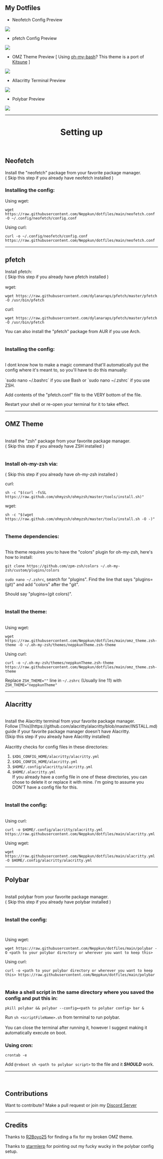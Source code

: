 ## My Dotfiles

+ Neofetch Config Preview
<img src="./resources/previews/neofetch.png"/>

+ pfetch Config Preview
<img src="./resources/previews/pfetch.png"/>

+ OMZ Theme Preview [ Using [oh-my-bash](https://ohmybash.nntoan.com/)? This theme is a port of [Kitsune](https://github.com/ohmybash/oh-my-bash/tree/master/themes/kitsune) ]
<img src="./resources/previews/OMZ.png"/>

+ Allacritty Terminal Preview
<img src="./resources/previews/alacritty.png">

+ Polybar Preview
<img src="./resources/previews/polybar.png"/>
<hr>

<h1 align="center">Setting up</h1><br>

## Neofetch

Install the "neofetch" package from your favorite package manager.<br>
( Skip this step if you already have neofetch installed )

### Installing the config:

Using wget:

`wget https://raw.githubusercontent.com/Neppkun/dotfiles/main/neofetch.conf -O ~/.config/neofetch/config.conf`

Using curl:

`curl -o ~/.config/neofetch/config.conf https://raw.githubusercontent.com/Neppkun/dotfiles/main/neofetch.conf`
<hr>

## pfetch

Install pfetch:<br>
( Skip this step if you already have pfetch installed )
<br>
<br>
wget:

`wget https://raw.githubusercontent.com/dylanaraps/pfetch/master/pfetch -O /usr/bin/pfetch`

curl:

`wget https://raw.githubusercontent.com/dylanaraps/pfetch/master/pfetch -O /usr/bin/pfetch`

You can also install the "pfetch" package from AUR if you use Arch.<br><br>
### Installing the config:
<br>
I dont know how to make a magic command that'll automatically put the config where it's meant to, so you'll have to do this manually:
<br>
<br>
`sudo nano ~/.bashrc` if you use Bash or `sudo nano ~/.zshrc` if you use ZSH.

Add contents of the "pfetch.conf" file to the VERY bottom of the file.

Restart your shell or re-open your terminal for it to take effect.
<hr>

## OMZ Theme
<br>
Install the "zsh" package from your favorite package manager.<br>
( Skip this step if you already have ZSH installed )
<br>
<br>

### Install oh-my-zsh via:<br>
( Skip this step if you already have oh-my-zsh installed )

curl:

`sh -c "$(curl -fsSL https://raw.github.com/ohmyzsh/ohmyzsh/master/tools/install.sh)"`

wget:

`sh -c "$(wget https://raw.github.com/ohmyzsh/ohmyzsh/master/tools/install.sh -O -)"`
<br>
<br>
### Theme dependencies:
<br>
This theme requires you to have the "colors" plugin for oh-my-zsh, here's how to install:

`git clone https://github.com/zpm-zsh/colors ~/.oh-my-zsh/custom/plugins/colors`

`sudo nano ~/.zshrc`, search for "plugins". Find the line that says "plugins=(git)" and add "colors" after the "git".

Should say "plugins=(git colors)".
<br><br>
### Install the theme:
<br>
Using wget:

`wget https://raw.githubusercontent.com/Neppkun/dotfiles/main/omz_theme.zsh-theme -O ~/.oh-my-zsh/themes/neppkunTheme.zsh-theme`

Using curl:

`curl -o ~/.oh-my-zsh/themes/neppkunTheme.zsh-theme https://raw.githubusercontent.com/Neppkun/dotfiles/main/omz_theme.zsh-theme`

Replace `ZSH_THEME=""` line in `~/.zshrc` (Usually line 11) with `ZSH_THEME="neppkunTheme"`
<hr>

## Alacritty
<br>
Install the Alacritty terminal from your favorite package manager.<br>
Follow [This](https://github.com/alacritty/alacritty/blob/master/INSTALL.md) guide if your favorite package manager doesn't have Alacritty.<br>
(Skip this step if you already have Alacritty installed)
<br><br>
Alacritty checks for config files in these directories:

1. `$XDG_CONFIG_HOME/alacritty/alacritty.yml`
2. `$XDG_CONFIG_HOME/alacritty.yml`
3. `$HOME/.config/alacritty/alacritty.yml`
4. `$HOME/.alacritty.yml`<br>
If you already have a config file in one of these directories, you can chose to delete it or replace it with mine. I'm going to assume you DON'T have a config file for this.
<br><br>
### Install the config:
<br>
Using curl:

`curl -o $HOME/.config/alacritty/alacritty.yml https://raw.githubusercontent.com/Neppkun/dotfiles/main/alacritty.yml`

Using wget:

`wget https://raw.githubusercontent.com/Neppkun/dotfiles/main/alacritty.yml -O $HOME/.config/alacritty/alacritty.yml`
<hr>

## Polybar
<br>
Install polybar from your favorite package manager.<br>
( Skip this step if you already have polybar installed )
<br><br>

### Install the config:
<br>

Using wget:

`wget https://raw.githubusercontent.com/Neppkun/dotfiles/main/polybar -O <path to your polybar directory or wherever you want to keep this>`

Using curl:

`curl -o <path to your polybar directory or wherever you want to keep this> https://raw.githubusercontent.com/Neppkun/dotfiles/main/polybar`
<br>
<br>
### Make a shell script in the same directory where you saved the config and put this in:

`pkill polybar && polybar --config=<path to polybar config> bar &`

Run `sh <scriptFileName>.sh` from terminal to run polybar.
<br>
<br>
You can close the terminal after running it, however I suggest making it automatically execute on boot.
<br>
### Using cron:

`crontab -e`

Add `@reboot sh <path to polybar script>` to the file and it ***SHOULD*** work.
<hr>
<br>

## Contributions

Want to contribute? Make a pull request or join my [Discord Server](https://discord.gg/pTmX8Nu99Y)

<hr>

## Credits

Thanks to [R2Boyo25](https://github.com/R2Boyo25) for finding a fix for my broken OMZ theme.

Thanks to [starmlerp](https://github.com/starmlerp) for pointing out my fucky wucky in the polybar config setup.